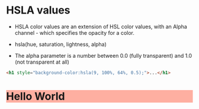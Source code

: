 # HSLA values

- HSLA color values are an extension of HSL color values, with an Alpha channel - which specifies the opacity for a color.

- hsla(hue, saturation, lightness, alpha)

- The alpha parameter is a number between 0.0 (fully transparent) and 1.0 (not transparent at all)

```html
<h1 style="background-color:hsla(9, 100%, 64%, 0.5);">...</h1>
```

<h1 style="background-color:hsla(9, 100%, 64%, 0.5);">Hello World</h1>

